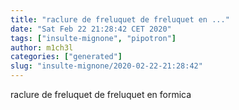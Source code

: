 ```yaml
---
title: "raclure de freluquet de freluquet en ..."
date: "Sat Feb 22 21:28:42 CET 2020"
tags: ["insulte-mignone", "pipotron"]
author: m1ch3l
categories: ["generated"]
slug: "insulte-mignone/2020-02-22-21:28:42"
---
```


raclure de freluquet de freluquet en formica
